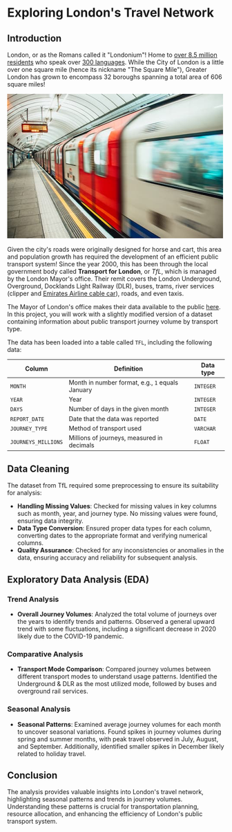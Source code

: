 # Exploring London's Travel Network

## Introduction

London, or as the Romans called it "Londonium"! Home to [over 8.5 million residents](https://www.ons.gov.uk/peoplepopulationandcommunity/populationandmigration/populationestimates/bulletins/populationandhouseholdestimatesenglandandwales/census2021unroundeddata#population-and-household-estimates-england-and-wales-data) who speak over [300 languages](https://web.archive.org/web/20080924084621/http://www.cilt.org.uk/faqs/langspoken.htm). While the City of London is a little over one square mile (hence its nickname "The Square Mile"), Greater London has grown to encompass 32 boroughs spanning a total area of 606 square miles!

![underground train leaving a platform](tube.jpg)

Given the city's roads were originally designed for horse and cart, this area and population growth has required the development of an efficient public transport system! Since the year 2000, this has been through the local government body called **Transport for London**, or *TfL*, which is managed by the London Mayor's office. Their remit covers the London Underground, Overground, Docklands Light Railway (DLR), buses, trams, river services (clipper and [Emirates Airline cable car](https://en.wikipedia.org/wiki/London_cable_car)), roads, and even taxis.

The Mayor of London's office makes their data available to the public [here](https://data.london.gov.uk/dataset). In this project, you will work with a slightly modified version of a dataset containing information about public transport journey volume by transport type.

The data has been loaded into a table called `TFL`, including the following data:

| Column | Definition | Data type |
|--------|------------|-----------|
| `MONTH`| Month in number format, e.g., `1` equals January | `INTEGER` |
| `YEAR` | Year | `INTEGER` |
| `DAYS` | Number of days in the given month | `INTEGER` |
| `REPORT_DATE` | Date that the data was reported | `DATE` |
| `JOURNEY_TYPE` | Method of transport used | `VARCHAR` |
| `JOURNEYS_MILLIONS` | Millions of journeys, measured in decimals | `FLOAT` |

## Data Cleaning

The dataset from TfL required some preprocessing to ensure its suitability for analysis:

- **Handling Missing Values**: Checked for missing values in key columns such as month, year, and journey type. No missing values were found, ensuring data integrity.
- **Data Type Conversion**: Ensured proper data types for each column, converting dates to the appropriate format and verifying numerical columns.
- **Quality Assurance**: Checked for any inconsistencies or anomalies in the data, ensuring accuracy and reliability for subsequent analysis.

## Exploratory Data Analysis (EDA)

### Trend Analysis

- **Overall Journey Volumes**: Analyzed the total volume of journeys over the years to identify trends and patterns. Observed a general upward trend with some fluctuations, including a significant decrease in 2020 likely due to the COVID-19 pandemic.

### Comparative Analysis

- **Transport Mode Comparison**: Compared journey volumes between different transport modes to understand usage patterns. Identified the Underground & DLR as the most utilized mode, followed by buses and overground rail services.

### Seasonal Analysis

- **Seasonal Patterns**: Examined average journey volumes for each month to uncover seasonal variations. Found spikes in journey volumes during spring and summer months, with peak travel observed in July, August, and September. Additionally, identified smaller spikes in December likely related to holiday travel.

## Conclusion

The analysis provides valuable insights into London's travel network, highlighting seasonal patterns and trends in journey volumes. Understanding these patterns is crucial for transportation planning, resource allocation, and enhancing the efficiency of London's public transport system.
